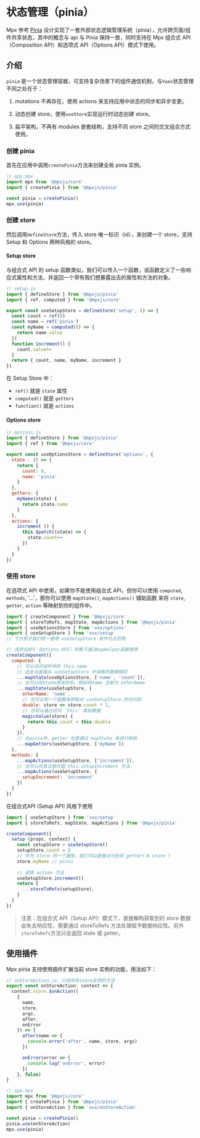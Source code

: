 # 状态管理（pinia）

Mpx 参考 [Pinia](https://pinia.vuejs.org/) 设计实现了一套外部状态逻辑管理系统（pinia），允许跨页面/组件共享状态，其中的概念与 api 与 Pinia 保持一致，同时支持在 Mpx 组合式 API（Composition API）和选项式 API（Options API）模式下使用。

## 介绍

`pinia` 是一个状态管理容器，可支持复杂场景下的组件通信机制，与`Vuex`状态管理不同之处在于：

1. mutations 不再存在，使用 actions 来支持应用中状态的同步和异步变更。

2. 动态创建 store，使用`useStore`实现运行时动态创建 store。

3. 扁平架构，不再有 modules 嵌套结构，支持不同 store 之间的交叉组合方式使用。

### 创建 pinia

首先在应用中调用`createPinia`方法来创建全局 pinia 实例。

``` js
// app.mpx
import mpx from '@mpxjs/core'
import { createPinia } from '@mpxjs/pinia'

const pinia = createPinia()
mpx.use(pinia)
```
### 创建 store

然后调用`defineStore`方法，传入 store 唯一标识（id），来创建一个 store，支持 Setup 和 Options 两种风格的 store。

#### Setup store
与组合式 API 的 setup 函数类似，我们可以传入一个函数，该函数定义了一些响应式属性和方法，并返回一个带有我们想暴露出去的属性和方法的对象。

``` js
// setup.js
import { defineStore } from '@mpxjs/pinia'
import { ref, computed } from '@mpxjs/core'

export const useSetupStore = defineStore('setup', () => {
  const count = ref(0)
  const name = ref('pinia')
  const myName = computed(() => {
    return name.value
  })
  function increment() {
    count.value++
  }
  return { count, name, myName, increment }
})
```

在 Setup Store 中：
* `ref()` 就是 `state` 属性
* `computed()` 就是 `getters`
* `function()` 就是 `actions`

#### Options store

```js
// options.js
import { defineStore } from '@mpxjs/pinia'
import { ref } from '@mpxjs/core'

export const useOptionsStore = defineStore('options', {
  state : () => {
    return {
      count: 0,
      name: 'pinia'
    }
  },
  getters: {
    myName(state) {
      return state.name
    }
  },
  actions: {
    increment () {
      this.$patch((state) => {
        state.count++
      })
    }
  }
})
```
### 使用 store

在选项式 API 中使用，如果你不能使用组合式 API，但你可以使用 `computed`, `methods`, '...'，那你可以使用 `mapState()`, `mapActions()` 辅助函数
来将 `state`, `getter`, `action` 等映射到你的组件中。

```js
import { createComponent } from '@mpxjs/core'
import { storeToRefs, mapState, mapActions } from '@mpxjs/pinia'
import { useOptionsStore } from 'xxx/options'
import { useSetupStore } from 'xxx/setup'
// 下方例子我们统一使用 useSetupStore 来作为示范例

// 选项式API（Options API）风格下通过mapHelper函数使用
createComponent({
  computed: {
    // 可以访问组件中的 this.name
    // 此处与直接从 useSetupStore 中读取的数据相同
    ...mapState(useOptionsStore, ['name', 'count']),
    // 也可以将state修改别名，例如将name 注册为 otherName
    ...mapState(useSetupStore, {
      otherName: 'name',
      // 也可以写一个函数来获取对 useSetupStore 的访问权
      double: store => store.count * 2,
      // 也可以通过访问 `this` 拿到数据
      magicValue(store) {
        return this.count + this.double
      }
    }),
    // 在pinia中，getter 也是通过 mapState 来进行映射
    ...mapGetters(useSetupStore, ['myName'])
  },
  methods: {
    ...mapActions(useSetupStore, ['increment']),
    // 也可以将其注册问题 this.setupIncrement 方法
    ...mapActions(useSetupStore, {
      setupIncrement: 'increment'
    })
  }
})
```


在组合式API (Setup API) 风格下使用
```js
import { useSetupStore } from 'xxx/setup'
import { storeToRefs, mapState, mapActions } from '@mpxjs/pinia'

createComponent({
  setup (props, context) {
    const setupStore = useSetupStore()
    setupStore.count = 2
    // 作为 store 的一个属性，我们可以直接访问任何 getter(与 state )
    store.myName // pinia
    
    // 调用 action 方法  
    useSetupStore.increment()
    return {
      ...storeToRefs(setupStore),
    }
  }
})
```
> 注意：在组合式 API（Setup API）模式下，直接解构获取到的 store 数据会失去响应性，需要通过 storeToRefs 方法处理赋予数据响应性。另外`storeToRefs`方法只会返回 state 或 getter。

## 使用插件

Mpx pinia 支持使用插件扩展当前 store 实例的功能，用法如下：

``` js
// onStoreAction.js，订阅所有store实例的方法
export const onStoreAction: context => {
  context.store.$onAction((
    {
      name,
      store,
      args,
      after,
      onError
    }) => {
      after(name => {
        console.error('after', name, store, args)
      })

      onError(error => {
        console.log('onError', error)
      })
    }, false)
}

// app.mpx
import mpx from '@mpxjs/core'
import { createPinia } from '@mpxjs/pinia'
import { onStoreAction } from 'xxx/onStoreAction'

const pinia = createPinia()
pinia.use(onStoreAction)
mpx.use(pinia)
```
